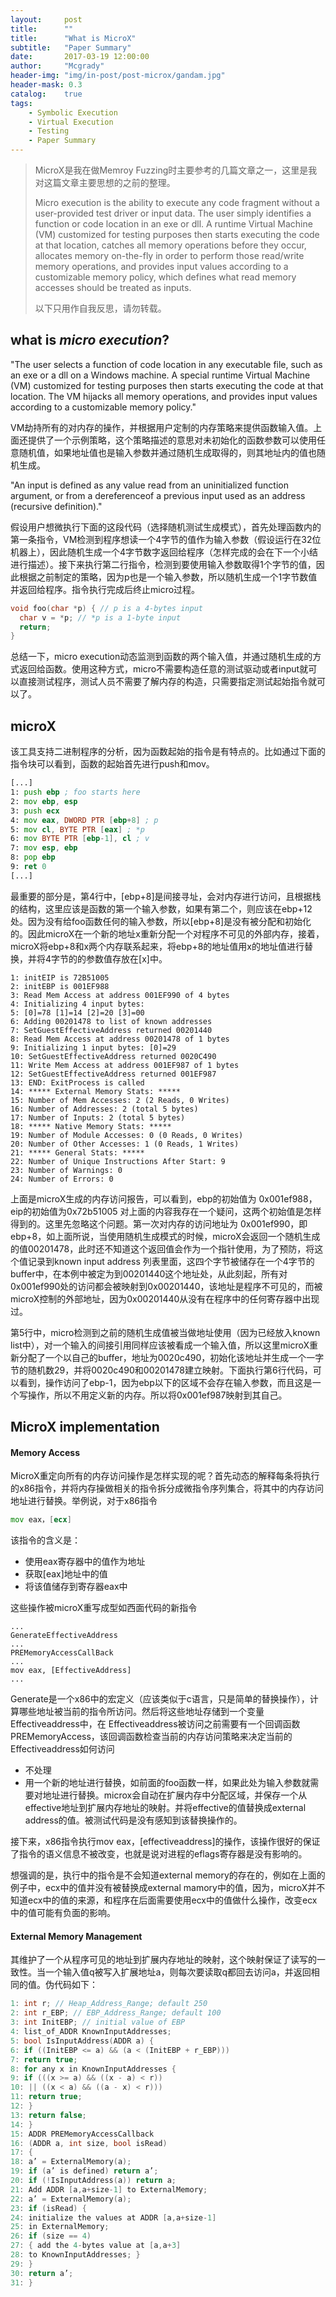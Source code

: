 ```yaml
---
layout:     post
title:      ""
title:      "What is MicroX"
subtitle:   "Paper Summary"
date:       2017-03-19 12:00:00
author:     "Mcgrady"
header-img: "img/in-post/post-microx/gandam.jpg"
header-mask: 0.3
catalog:    true
tags:
    - Symbolic Execution
    - Virtual Execution
    - Testing
    - Paper Summary
---
```


> MicroX是我在做Memroy Fuzzing时主要参考的几篇文章之一，这里是我对这篇文章主要思想的之前的整理。
>
> Micro execution is the ability to execute any code fragment without a user-provided test driver or input data. The user simply identifies a function or code location in an exe or dll. A runtime Virtual Machine (VM) customized for testing purposes then starts executing the code at that location, catches all memory operations before they occur, allocates memory on-the-fly in order to perform those read/write memory operations, and provides input values according to a customizable memory policy, which defines what read memory accesses should be treated as inputs.
>
> 以下只用作自我反思，请勿转载。

## what is *micro execution*?
"The user selects a function of code location in any executable file, such as an exe or a dll on a Windows machine. A special runtime Virtual Machine (VM) customized for testing purposes then starts executing the code at that location. The VM hijacks all memory operations, and provides input values according to a customizable memory policy."

VM劫持所有的对内存的操作，并根据用户定制的内存策略来提供函数输入值。上面还提供了一个示例策略，这个策略描述的意思对未初始化的函数参数可以使用任意随机值，如果地址值也是输入参数并通过随机生成取得的，则其地址内的值也随机生成。

"An input is defined as any value read from an uninitialized function argument, or from a dereferenceof a previous input used as an address (recursive definition)."

假设用户想微执行下面的这段代码（选择随机测试生成模式），首先处理函数内的第一条指令，VM检测到程序想读一个4字节的值作为输入参数（假设运行在32位机器上），因此随机生成一个4字节数字返回给程序（怎样完成的会在下一个小结进行描述）。接下来执行第二行指令，检测到要使用输入参数取得1个字节的值，因此根据之前制定的策略，因为p也是一个输入参数，所以随机生成一个1字节数值并返回给程序。指令执行完成后终止micro过程。

```c++
void foo(char *p) { // p is a 4-bytes input
  char v = *p; // *p is a 1-byte input
  return;
}
```

总结一下，micro execution动态监测到函数的两个输入值，并通过随机生成的方式返回给函数。使用这种方式，micro不需要构造任意的测试驱动或者input就可以直接测试程序，测试人员不需要了解内存的构造，只需要指定测试起始指令就可以了。

## microX
该工具支持二进制程序的分析，因为函数起始的指令是有特点的。比如通过下面的指令块可以看到，函数的起始首先进行push和mov。

```asm
[...]
1: push ebp ; foo starts here
2: mov ebp, esp
3: push ecx
4: mov eax, DWORD PTR [ebp+8] ; p
5: mov cl, BYTE PTR [eax] ; *p
6: mov BYTE PTR [ebp-1], cl ; v
7: mov esp, ebp
8: pop ebp
9: ret 0
[...]
```

最重要的部分是，第4行中，[ebp+8]是间接寻址，会对内存进行访问，且根据栈的结构，这里应该是函数的第一个输入参数，如果有第二个，则应该在ebp+12处。因为没有给foo函数任何的输入参数，所以[ebp+8]是没有被分配和初始化的。因此microX在一个新的地址x重新分配一个对程序不可见的外部内存，接着，microX将ebp+8和x两个内存联系起来，将ebp+8的地址值用x的地址值进行替换，并将4字节的的参数值存放在[x]中。

```
1: initEIP is 72B51005
2: initEBP is 001EF988
3: Read Mem Access at address 001EF990 of 4 bytes
4: Initializing 4 input bytes:
5: [0]=78 [1]=14 [2]=20 [3]=00
6: Adding 00201478 to list of known addresses
7: SetGuestEffectiveAddress returned 00201440
8: Read Mem Access at address 00201478 of 1 bytes
9: Initializing 1 input bytes: [0]=29
10: SetGuestEffectiveAddress returned 0020C490
11: Write Mem Access at address 001EF987 of 1 bytes
12: SetGuestEffectiveAddress returned 001EF987
13: END: ExitProcess is called
14: ***** External Memory Stats: *****
15: Number of Mem Accesses: 2 (2 Reads, 0 Writes)
16: Number of Addresses: 2 (total 5 bytes)
17: Number of Inputs: 2 (total 5 bytes)
18: ***** Native Memory Stats: *****
19: Number of Module Accesses: 0 (0 Reads, 0 Writes)
20: Number of Other Accesses: 1 (0 Reads, 1 Writes)
21: ***** General Stats: *****
22: Number of Unique Instructions After Start: 9
23: Number of Warnings: 0
24: Number of Errors: 0
```

上面是microX生成的内存访问报告，可以看到，ebp的初始值为 0x001ef988，eip的初始值为0x72b51005
对上面的内容我存在一个疑问，这两个初始值是怎样得到的。这里先忽略这个问题。第一次对内存的访问地址为 0x001ef990，即ebp+8，如上面所说，当使用随机生成模式的时候，microX会返回一个随机生成的值00201478，此时还不知道这个返回值会作为一个指针使用，为了预防，将这个值记录到known input address 列表里面，这四个字节被储存在一个4字节的buffer中，在本例中被定为到00201440这个地址处，从此刻起，所有对0x001ef990处的访问都会被映射到0x00201440，该地址是程序不可见的，而被microX控制的外部地址，因为0x00201440从没有在程序中的任何寄存器中出现过。

第5行中，micro检测到之前的随机生成值被当做地址使用（因为已经放入known list中），对一个输入的间接引用同样应该被看成一个输入值，所以这里microX重新分配了一个以自己的buffer，地址为0020c490，初始化该地址并生成一个一字节的随机数29，并将0020c490和00201478建立映射。下面执行第6行代码，可以看到，操作访问了ebp-1，因为ebp以下的区域不会存在输入参数，而且这是一个写操作，所以不用定义新的内存。所以将0x001ef987映射到其自己。

## MicroX implementation

#### Memory Access

MicroX重定向所有的内存访问操作是怎样实现的呢？首先动态的解释每条将执行的x86指令，并将内存操做相关的指令拆分成微指令序列集合，将其中的内存访问地址进行替换。举例说，对于x86指令

```asm
mov eax，[ecx]
```

该指令的含义是：

- 使用eax寄存器中的值作为地址
- 获取[eax]地址中的值
- 将该值储存到寄存器eax中

这些操作被microX重写成型如西面代码的新指令

```
...
GenerateEffectiveAddress
...
PREMemoryAccessCallBack
...
mov eax, [EffectiveAddress]
...
```

Generate是一个x86中的宏定义（应该类似于c语言，只是简单的替换操作），计算哪些地址被当前的指令所访问。然后将这些地址存储到一个变量Effectiveaddress中，在 Effectiveaddress被访问之前需要有一个回调函数PREMemoryAccess，该回调函数检查当前的内存访问策略来决定当前的 Effectiveaddress如何访问

- 不处理
- 用一个新的地址进行替换，如前面的foo函数一样，如果此处为输入参数就需要对地址进行替换。microx会自动在扩展内存中分配区域，并保存一个从effective地址到扩展内存地址的映射。并将effective的值替换成external address的值。被测试代码是没有感知到该替换操作的。

接下来，x86指令执行mov eax，[effectiveaddress]的操作，该操作很好的保证了指令的语义信息不被改变，也就是说对进程的eflags寄存器是没有影响的。


想强调的是，执行中的指令是不会知道external memory的存在的，例如在上面的例子中，ecx中的值并没有被替换成external mamory中的值，因为，microX并不知道ecx中的值的来源，和程序在后面需要使用ecx中的值做什么操作，改变ecx中的值可能有负面的影响。

#### External Memory Management

其维护了一个从程序可见的地址到扩展内存地址的映射，这个映射保证了读写的一致性。当一个输入值q被写入扩展地址a，则每次要读取q都回去访问a，并返回相同的值。伪代码如下：

```c++
1: int r; // Heap_Address_Range; default 250
2: int r_EBP; // EBP_Address_Range; default 100
3: int InitEBP; // initial value of EBP
4: list_of_ADDR KnownInputAddresses;
5: bool IsInputAddress(ADDR a) {
6: if ((InitEBP <= a) && (a < (InitEBP + r_EBP)))
7: return true;
8: for any x in KnownInputAddresses {
9: if (((x >= a) && ((x - a) < r))
10: || ((x < a) && ((a - x) < r)))
11: return true;
12: }
13: return false;
14: }
15: ADDR PREMemoryAccessCallback
16: (ADDR a, int size, bool isRead)
17: {
18: a’ = ExternalMemory(a);
19: if (a’ is defined) return a’;
20: if (!IsInputAddress(a)) return a;
21: Add ADDR [a,a+size-1] to ExternalMemory;
22: a’ = ExternalMemory(a);
23: if (isRead) {
24: initialize the values at ADDR [a,a+size-1]
25: in ExternalMemory;
26: if (size == 4)
27: { add the 4-bytes value at [a,a+3]
28: to KnownInputAddresses; }
29: }
30: return a’;
31: }
```

